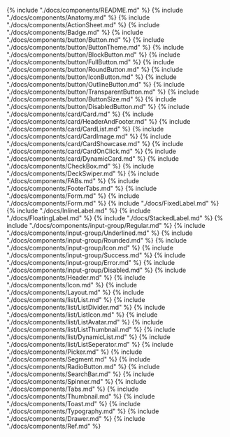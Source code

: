 {% include "./docs/components/README.md" %}
{% include "./docs/components/Anatomy.md" %}
{% include "./docs/components/ActionSheet.md" %}
{% include "./docs/components/Badge.md" %}
{% include "./docs/components/button/Button.md" %}
{% include "./docs/components/button/ButtonTheme.md" %}
{% include "./docs/components/button/BlockButton.md" %}
{% include "./docs/components/button/FullButton.md" %}
{% include "./docs/components/button/RoundButton.md" %}
{% include "./docs/components/button/IconButton.md" %}
{% include "./docs/components/button/OutlineButton.md" %}
{% include "./docs/components/button/TransparentButton.md" %}
{% include "./docs/components/button/ButtonSize.md" %}
{% include "./docs/components/button/DisabledButton.md" %}
{% include "./docs/components/card/Card.md" %}
{% include "./docs/components/card/HeaderAndFooter.md" %}
{% include "./docs/components/card/CardList.md" %}
{% include "./docs/components/card/CardImage.md" %}
{% include "./docs/components/card/CardShowcase.md" %}
{% include "./docs/components/card/CardOnClick.md" %}
{% include "./docs/components/card/DynamicCard.md" %}
{% include "./docs/components/CheckBox.md" %}
{% include "./docs/components/DeckSwiper.md" %}
{% include "./docs/components/FABs.md" %}
{% include "./docs/components/FooterTabs.md" %}
{% include "./docs/components/Form.md" %}
{% include "./docs/components/Form.md" %}
{% include "./docs/FixedLabel.md" %}
{% include "./docs/InlineLabel.md" %}
{% include "./docs/FloatingLabel.md" %}
{% include "./docs/StackedLabel.md" %}
{% include "./docs/components/input-group/Regular.md" %}
{% include "./docs/components/input-group/Underlined.md" %}
{% include "./docs/components/input-group/Rounded.md" %}
{% include "./docs/components/input-group/Icon.md" %}
{% include "./docs/components/input-group/Success.md" %}
{% include "./docs/components/input-group/Error.md" %}
{% include "./docs/components/input-group/Disabled.md" %}
{% include "./docs/components/Header.md" %}
{% include "./docs/components/Icon.md" %}
{% include "./docs/components/Layout.md" %}
{% include "./docs/components/list/List.md" %}
{% include "./docs/components/list/ListDivider.md" %}
{% include "./docs/components/list/ListIcon.md" %}
{% include "./docs/components/list/ListAvatar.md" %}
{% include "./docs/components/list/ListThumbnail.md" %}
{% include "./docs/components/list/DynamicList.md" %}
{% include "./docs/components/list/ListSeperator.md" %}
{% include "./docs/components/Picker.md" %}
{% include "./docs/components/Segment.md" %}
{% include "./docs/components/RadioButton.md" %}
{% include "./docs/components/SearchBar.md" %}
{% include "./docs/components/Spinner.md" %}
{% include "./docs/components/Tabs.md" %}
{% include "./docs/components/Thumbnail.md" %}
{% include "./docs/components/Toast.md" %}
{% include "./docs/components/Typography.md" %}
{% include "./docs/components/Drawer.md" %}
{% include "./docs/components/Ref.md" %}
